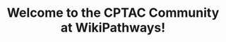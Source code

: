 ---
display-name: "CPTAC"

title: "Welcome to the CPTAC Community at WikiPathways!"

description: "The CPTAC Community highlights pathway content relevant to the [Clinical Proteomic Tumor Analysis Consortium](https://proteomics.cancer.gov/programs/cptac) (CPTAC).
The National Cancer Institute, part of the National Institutes of Health, announced the launch of a Clinical Proteomic Tumor Analysis Consortium in August 2011. CPTAC is a comprehensive and coordinated effort to accelerate the understanding of the molecular basis of cancer through the application of robust, quantitative, proteomic technologies and workflows. The overarching goal of CPTAC is to improve our ability to diagnose, treat and prevent cancer. To achieve this goal in a scientifically rigorous manner, the NCI launched CPTAC to systematically identify proteins that derive from alterations in cancer genomes and related biological processes, and provide this data with accompanying assays and protocols to the public."

short-description: "The CPTAC Community highlights pathway content relevant to the Clinical Proteomic Tumor Analysis Consortium (CPTAC)."

logo: "../assets/img/cptac.png"

logo-link: "https://proteomics.cancer.gov/programs/cptac"

support: "This work is supported by [The National Cancer Institute](https://www.cancer.gov/)."

contribute: "The CPTAC set of pathways can be edited, updated and added to by anyone using PathVisio. Contact Kristina Hanspers (kristina.hanspers[AT]gladstone.ucsf.edu) if you're interested in curating, adding or using CPTAC pathways."

community-tag: "CPTAC"

display: "default"

category-title: "Hallmark categories"

redirect_from:
  - /index.php/Portal:CPTAC
---